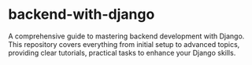 # backend-with-django
A comprehensive guide to mastering backend development with Django. This repository covers everything from initial setup to advanced topics, providing clear tutorials, practical tasks to enhance your Django skills.
